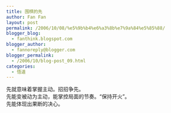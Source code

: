 ```yaml
---
title: 围棋的先
author: Fan Fan
layout: post
permalink: /2006/10/08/%e5%9b%b4%e6%a3%8b%e7%9a%84%e5%85%88/
blogger_blog:
  - fanthink.blogspot.com
blogger_author:
  - fannoreply@blogger.com
blogger_permalink:
  - /2006/10/blog-post_09.html
categories:
  - 悟道
---
```

先就意味着掌握主动。招招争先。  
先能变被动为主动，能掌控局面的节奏。“保持开火”。  
先能体现出果断的决心。